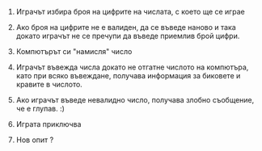 1. Играчът избира броя на цифрите на числата, с което ще се играе
  1. Ако броя на цифрите не е валиден, да се въведе наново и така докато играчът не се пречупи да въведе приемлив брой цифри.

2. Компютърът си "намисля" число

3. Играчът въвежда числа докато не отгатне числото на компютъра,
като при всяко въвеждане, получава информация за биковете и кравите в числото.
  1. Ако играчът въведе невалидно число, получава злобно съобщение, че е глупав. :)

4. Играта приключва

5. Нов опит ?
